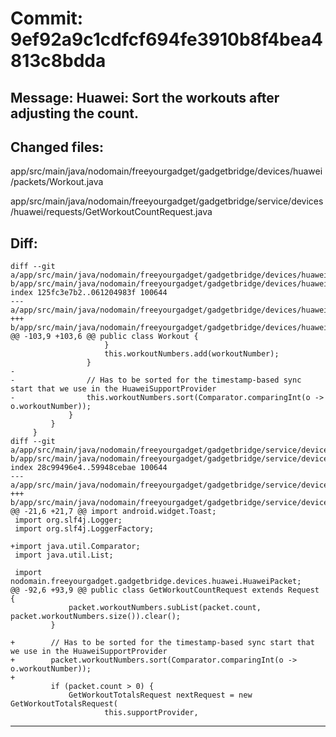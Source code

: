 # Commit: 9ef92a9c1cdfcf694fe3910b8f4bea4813c8bdda
## Message: Huawei: Sort the workouts after adjusting the count.
## Changed files:
app/src/main/java/nodomain/freeyourgadget/gadgetbridge/devices/huawei/packets/Workout.java

app/src/main/java/nodomain/freeyourgadget/gadgetbridge/service/devices/huawei/requests/GetWorkoutCountRequest.java

## Diff:
```
diff --git a/app/src/main/java/nodomain/freeyourgadget/gadgetbridge/devices/huawei/packets/Workout.java b/app/src/main/java/nodomain/freeyourgadget/gadgetbridge/devices/huawei/packets/Workout.java
index 125fc3e7b2..061204983f 100644
--- a/app/src/main/java/nodomain/freeyourgadget/gadgetbridge/devices/huawei/packets/Workout.java
+++ b/app/src/main/java/nodomain/freeyourgadget/gadgetbridge/devices/huawei/packets/Workout.java
@@ -103,9 +103,6 @@ public class Workout {
                     }
                     this.workoutNumbers.add(workoutNumber);
                 }
-
-                // Has to be sorted for the timestamp-based sync start that we use in the HuaweiSupportProvider
-                this.workoutNumbers.sort(Comparator.comparingInt(o -> o.workoutNumber));
             }
         }
     }
diff --git a/app/src/main/java/nodomain/freeyourgadget/gadgetbridge/service/devices/huawei/requests/GetWorkoutCountRequest.java b/app/src/main/java/nodomain/freeyourgadget/gadgetbridge/service/devices/huawei/requests/GetWorkoutCountRequest.java
index 28c99496e4..59948cebae 100644
--- a/app/src/main/java/nodomain/freeyourgadget/gadgetbridge/service/devices/huawei/requests/GetWorkoutCountRequest.java
+++ b/app/src/main/java/nodomain/freeyourgadget/gadgetbridge/service/devices/huawei/requests/GetWorkoutCountRequest.java
@@ -21,6 +21,7 @@ import android.widget.Toast;
 import org.slf4j.Logger;
 import org.slf4j.LoggerFactory;
 
+import java.util.Comparator;
 import java.util.List;
 
 import nodomain.freeyourgadget.gadgetbridge.devices.huawei.HuaweiPacket;
@@ -92,6 +93,9 @@ public class GetWorkoutCountRequest extends Request {
             packet.workoutNumbers.subList(packet.count, packet.workoutNumbers.size()).clear();
         }
 
+        // Has to be sorted for the timestamp-based sync start that we use in the HuaweiSupportProvider
+        packet.workoutNumbers.sort(Comparator.comparingInt(o -> o.workoutNumber));
+
         if (packet.count > 0) {
             GetWorkoutTotalsRequest nextRequest = new GetWorkoutTotalsRequest(
                     this.supportProvider,
```
-----------------------------------
